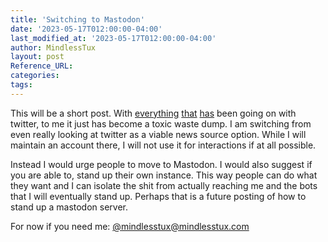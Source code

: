 ```yaml
---
title: 'Switching to Mastodon'
date: '2023-05-17T012:00:00-04:00'
last_modified_at: '2023-05-17T012:00:00-04:00'
author: MindlessTux
layout: post
Reference_URL:
categories:
tags:
---
```

This will be a short post.  With [everything](https://en.wikipedia.org/wiki/Acquisition_of_Twitter_by_Elon_Musk) [that](https://ground.news/article/rss_3664_1668620446938_5?utm_medium=extension&utm_source=dw&utm_campaign=none) [has](https://ground.news/article/rss_3642_1680557922152_1) been going on with twitter, to me it just has become a toxic waste dump.  I am switching from even really looking at twitter as a viable news source option.  While I will maintain an account there, I will not use it for interactions if at all possible.

Instead I would urge people to move to Mastodon.  I would also suggest if you are able to, stand up their own instance.  This way people can do what they want and I can isolate the shit from actually reaching me and the bots that I will eventually stand up.  Perhaps that is a future posting of how to stand up a mastodon server.

For now if you need me: [@mindlesstux@mindlesstux.com](https://mastodon.mindlesstux.com/@mindlesstux)
